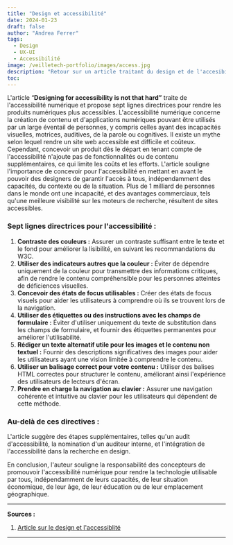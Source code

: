 ```yaml
---
title: "Design et accessibilité"
date: 2024-01-23
draft: false
author: "Andrea Ferrer"
tags:
  - Design
  - UX-UI
  - Accessibilité
image: /veilletech-portfolio/images/access.jpg
description: "Retour sur un article traitant du design et de l'accesibilité"
toc:
---
```


L'article “**Designing for accessibility is not that hard”** traite de l'accessibilité numérique et propose sept lignes directrices pour rendre les produits numériques plus accessibles. L'accessibilité numérique concerne la création de contenu et d'applications numériques pouvant être utilisés par un large éventail de personnes, y compris celles ayant des incapacités visuelles, motrices, auditives, de la parole ou cognitives. Il existe un mythe selon lequel rendre un site web accessible est difficile et coûteux. Cependant, concevoir un produit dès le départ en tenant compte de l'accessibilité n'ajoute pas de fonctionnalités ou de contenu supplémentaires, ce qui limite les coûts et les efforts. L'article souligne l'importance de concevoir pour l'accessibilité en mettant en avant le pouvoir des designers de garantir l'accès à tous, indépendamment des capacités, du contexte ou de la situation. Plus de 1 milliard de personnes dans le monde ont une incapacité, et des avantages commerciaux, tels qu'une meilleure visibilité sur les moteurs de recherche, résultent de sites accessibles.

### Sept lignes directrices pour l'accessibilité :

1. **Contraste des couleurs :** Assurer un contraste suffisant entre le texte et le fond pour améliorer la lisibilité, en suivant les recommandations du W3C.
2. **Utiliser des indicateurs autres que la couleur :** Éviter de dépendre uniquement de la couleur pour transmettre des informations critiques, afin de rendre le contenu compréhensible pour les personnes atteintes de déficiences visuelles.
3. **Concevoir des états de focus utilisables :** Créer des états de focus visuels pour aider les utilisateurs à comprendre où ils se trouvent lors de la navigation.
4. **Utiliser des étiquettes ou des instructions avec les champs de formulaire :** Éviter d'utiliser uniquement du texte de substitution dans les champs de formulaire, et fournir des étiquettes permanentes pour améliorer l'utilisabilité.
5. **Rédiger un texte alternatif utile pour les images et le contenu non textuel :** Fournir des descriptions significatives des images pour aider les utilisateurs ayant une vision limitée à comprendre le contenu.
6. **Utiliser un balisage correct pour votre contenu :** Utiliser des balises HTML correctes pour structurer le contenu, améliorant ainsi l'expérience des utilisateurs de lecteurs d'écran.
7. **Prendre en charge la navigation au clavier :** Assurer une navigation cohérente et intuitive au clavier pour les utilisateurs qui dépendent de cette méthode.

### Au-delà de ces directives :

L'article suggère des étapes supplémentaires, telles qu'un audit d'accessibilité, la nomination d'un auditeur interne, et l'intégration de l'accessibilité dans la recherche en design.

En conclusion, l'auteur souligne la responsabilité des concepteurs de promouvoir l'accessibilité numérique pour rendre la technologie utilisable par tous, indépendamment de leurs capacités, de leur situation économique, de leur âge, de leur éducation ou de leur emplacement géographique.

---

**Sources :**

1. [Article sur le design et l'accessiblité](https://uxdesign.cc/designing-for-accessibility-is-not-that-hard-c04cc4779d94)

---

